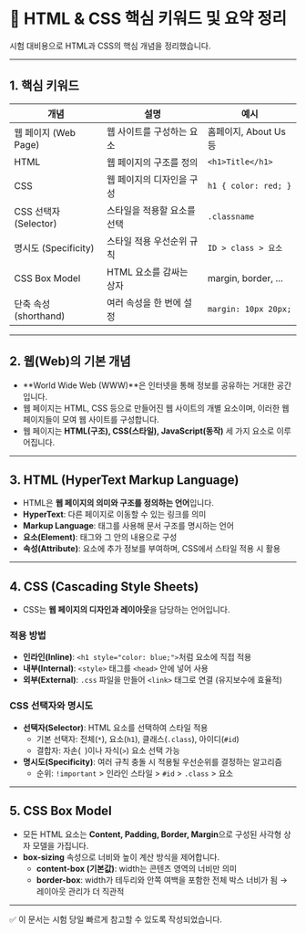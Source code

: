 
# 📘 HTML & CSS 핵심 키워드 및 요약 정리

시험 대비용으로 HTML과 CSS의 핵심 개념을 정리했습니다.

---

## 1. 핵심 키워드

| 개념 | 설명 | 예시 |
|------|------|------|
| 웹 페이지 (Web Page) | 웹 사이트를 구성하는 요소 | 홈페이지, About Us 등 |
| HTML | 웹 페이지의 구조를 정의 | `<h1>Title</h1>` |
| CSS | 웹 페이지의 디자인을 구성 | `h1 { color: red; }` |
| CSS 선택자 (Selector) | 스타일을 적용할 요소를 선택 | `.classname` |
| 명시도 (Specificity) | 스타일 적용 우선순위 규칙 | `ID > class > 요소` |
| CSS Box Model | HTML 요소를 감싸는 상자 | margin, border, ... |
| 단축 속성 (shorthand) | 여러 속성을 한 번에 설정 | `margin: 10px 20px;` |

---

## 2. 웹(Web)의 기본 개념

- **World Wide Web (WWW)**은 인터넷을 통해 정보를 공유하는 거대한 공간입니다.  
- 웹 페이지는 HTML, CSS 등으로 만들어진 웹 사이트의 개별 요소이며, 이러한 웹 페이지들이 모여 웹 사이트를 구성합니다.  
- 웹 페이지는 **HTML(구조), CSS(스타일), JavaScript(동작)** 세 가지 요소로 이루어집니다.  

---

## 3. HTML (HyperText Markup Language)

- HTML은 **웹 페이지의 의미와 구조를 정의하는 언어**입니다.  
- **HyperText**: 다른 페이지로 이동할 수 있는 링크를 의미  
- **Markup Language**: 태그를 사용해 문서 구조를 명시하는 언어  
- **요소(Element)**: 태그와 그 안의 내용으로 구성  
- **속성(Attribute)**: 요소에 추가 정보를 부여하며, CSS에서 스타일 적용 시 활용  

---

## 4. CSS (Cascading Style Sheets)

- CSS는 **웹 페이지의 디자인과 레이아웃**을 담당하는 언어입니다.

### 적용 방법
- **인라인(Inline)**: `<h1 style="color: blue;">`처럼 요소에 직접 적용  
- **내부(Internal)**: `<style>` 태그를 `<head>` 안에 넣어 사용  
- **외부(External)**: `.css` 파일을 만들어 `<link>` 태그로 연결 (유지보수에 효율적)  

### CSS 선택자와 명시도
- **선택자(Selector)**: HTML 요소를 선택하여 스타일 적용  
  - 기본 선택자: 전체(`*`), 요소(`h1`), 클래스(`.class`), 아이디(`#id`)  
  - 결합자: 자손(` `)이나 자식(`>`) 요소 선택 가능  
- **명시도(Specificity)**: 여러 규칙 충돌 시 적용될 우선순위를 결정하는 알고리즘  
  - 순위: `!important` > 인라인 스타일 > `#id` > `.class` > 요소  

---

## 5. CSS Box Model

- 모든 HTML 요소는 **Content, Padding, Border, Margin**으로 구성된 사각형 상자 모델을 가집니다.  
- **box-sizing** 속성으로 너비와 높이 계산 방식을 제어합니다.  
  - **content-box (기본값)**: width는 콘텐츠 영역의 너비만 의미  
  - **border-box**: width가 테두리와 안쪽 여백을 포함한 전체 박스 너비가 됨 → 레이아웃 관리가 더 직관적  

---

✅ 이 문서는 시험 당일 빠르게 참고할 수 있도록 작성되었습니다.
